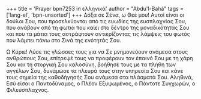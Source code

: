 +++
title = 'Prayer bpn7253 in ελληνικά'
author = "Abdu'l-Bahá"
tags = ['lang-el', 'bpn-unsorted']
+++
∆όξα σε Σένα, ω Θεέ µου! Αυτοί είναι οι δούλοι Σου, που προσελκύονται από τις ευωδίες της ευσπλαχνίας Σου, που ανάβουν από τη φωτιά που καίει στο δέντρο της µοναδικότητάς Σου και που τα µάτια τους αστράφτουν αντικρίζοντας τις λάµψεις του φωτός που λάµπει πάνω στο Σινά της ενότητάς Σου.

Ω Κύριε! Λύσε τις γλώσσες τους για να Σε µνηµονεύουν ανάµεσα στους ανθρώπους Σου, επίτρεψέ τους να προφέρουν τον έπαινό Σου µε τη χάρη Σου και τη στοργική Σου καλοσύνη, βοήθησέ τους µε τα πλήθη των αγγέλων Σου, δυνάµωσε τα πλευρά τους στην υπηρεσία Σου και κάνε τους σηµεία της καθοδήγησής Σου ανάµεσα στα πλάσµατά Σου. Αληθινά, Εσύ είσαι ο Παντοδύναµος, ο Πλέον Εξυψωµένος, ο Πάντοτε Συγχωρών, ο Φιλεύσπλαχνος.
